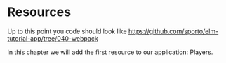 # Resources

Up to this point you code should look like <https://github.com/sporto/elm-tutorial-app/tree/040-webpack>

In this chapter we will add the first resource to our application: Players.
